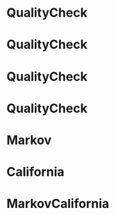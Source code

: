# QualityCheck
# QualityCheck
# QualityCheck
# QualityCheck
# Markov
# California
# MarkovCalifornia
